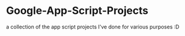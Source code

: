 # Google-App-Script-Projects
a collection of the app script projects I've done for various purposes :D
